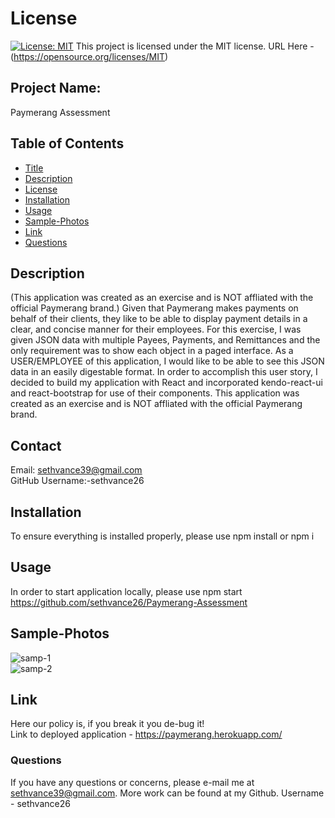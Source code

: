 

# License
[![License: MIT](https://img.shields.io/badge/License-MIT-yellow.svg)](https://opensource.org/licenses/MIT)
  This project is licensed under the MIT license. URL Here - (https://opensource.org/licenses/MIT)
## Project Name:
Paymerang Assessment

## Table of Contents
- [Title](#Project-Name)
- [Description](#Description)
- [License](#License)
- [Installation](#Installation)
- [Usage](#Usage)
- [Sample-Photos](#Sample-Photos)
- [Link](#Link)
- [Questions](#Questions)

## Description
(This application was created as an exercise and is NOT affliated with the official Paymerang brand.)
Given that Paymerang makes payments on behalf of their clients, they like to be able to display payment details in a clear, and concise manner for their employees. For this exercise, I was given JSON data with multiple Payees, Payments, and Remittances and the only requirement was to show each object in a paged interface. As a USER/EMPLOYEE of this application, I would like to be able to see this JSON data in an easily digestable format.  In order to accomplish this user story, I decided to build my application with React and incorporated kendo-react-ui and react-bootstrap for use of their components. This application was created as an exercise and is NOT affliated with the official Paymerang brand.

## Contact
Email: sethvance39@gmail.com
<br>
GitHub Username:-sethvance26


## Installation
To ensure everything is installed properly, please use npm install or npm i

## Usage
In order to start application locally, please use npm start
<br>
https://github.com/sethvance26/Paymerang-Assessment

## Sample-Photos
![samp-1](https://user-images.githubusercontent.com/76290048/128136598-8488e27d-6b12-4ea4-ba60-e7eac7b5e315.PNG)
<br>
![samp-2](https://user-images.githubusercontent.com/76290048/128137089-d22b821c-f9d4-4f63-9800-616f0e57e6d3.PNG)


## Link
Here our policy is, if you break it you de-bug it!
<br>
Link to deployed application - https://paymerang.herokuapp.com/

### Questions
If you have any questions or concerns, please e-mail me at sethvance39@gmail.com. More work can be found at my Github. Username -  sethvance26 
